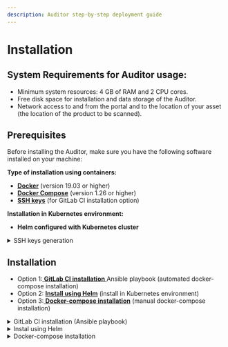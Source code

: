 ```yaml
---
description: Auditor step-by-step deployment guide
---
```


# Installation

## System Requirements for Auditor usage:

* Minimum system resources: 4 GB of RAM and 2 CPU cores.
* Free disk space for installation and data storage of the Auditor.
* Network access to and from the portal and to the location of your asset (the location of the product to be scanned).

## Prerequisites

Before installing the Auditor, make sure you have the following software installed on your machine:

**Type of installation using containers:**

* [**Docker**](https://docs.docker.com/get-docker/) (version 19.03 or higher)
* [**Docker Compose**](https://docs.docker.com/compose/install/) (version 1.26 or higher)
* [**SSH keys**](installation.md#ssh-keys) (for GitLab CI installation option)

**Installation in Kubernetes environment:**

* **Helm configured with Kubernetes cluster**

<details>

<summary>SSH keys generation</summary>

To securely connect to the Linux server, you will need to set up SSH keys.

If you don't have SSH keys already, you can generate them using the following command in your server terminal:

```bash
ssh-keygen 
```

:warning: When copying keys, make sure you copy **without spaces**.

#### Set SSH key to your Server

After generating the SSH keys, you need to copy the **public SSH key** to the Linux server. Use this command to copy the public key:

```bash
ssh-copy-id <username>@<server-ip-address>
```

Replace `<username>` with your Linux server account username, and `<server-ip-address>` with the IP address of the Linux server. You will be prompted to enter your password for authentication.

Open the file on your local machine where the **private SSH key** is stored. The private key is typically saved with a `.pem` or `.ssh` file extension.

Select and copy the contents of the private key file. Ensure you copy the key with the correct permissions and line breaks intact.

</details>

## Installation

* Option 1:[ **GitLab CI installation** ](installation.md#gitlab-ci-installation-ansible-playbook)Ansible playbook (automated docker-compose installation)
* Option 2: [**Install using Helm**](installation.md#instal-using-helm) (install in Kubernetes environment)
* Option 3:[ **Docker-compose installation**](installation.md#docker-compose-installation) (manual docker-compose installation)

<details>

<summary>GitLab CI installation (Ansible playbook)</summary>

**Step 1. Fork the Auditor Repository**

Fork the Auditor repository on GitLab. This creates a copy of the repository under your GitLab account.

**Step 2. Set the public SSH key on the host**

Establish a secure connection between the host and the repository by setting the public SSH key.

**Step 3.** [**Configure GitLab CI/CD Environment Variables**](https://docs.gitlab.com/ee/ci/variables/)

In GitLab, go to _"Settings" > "CI / CD" > "Variables"_ and configure the following environment variables:

* <mark style="color:blue;">`SSH_KEY_PRIVATE`</mark>: Set the private SSH key within the forked repository for authentication.
* <mark style="color:blue;">`ACCESS_TOKEN`</mark>: set the Access Token value that you will receive after the first run of CI Pipeline (step 9)

**Optional** environment variables:

* <mark style="color:blue;">`IMAGE_VERSION`</mark>: The script will autonomously determine the most recent version.
* <mark style="color:blue;">`DB_NAME`</mark>, <mark style="color:blue;">`DB_USER`</mark>, <mark style="color:blue;">`DB_PASS`</mark>, <mark style="color:blue;">`DB_HOST`</mark>, <mark style="color:blue;">`DB_PORT`</mark>: Required for database configuration.
*   <mark style="color:blue;">`RABBITMQ_DEFAULT_USER`</mark>, <mark style="color:blue;">`RABBITMQ_DEFAULT_PASS`</mark>, <mark style="color:blue;">`AMQP_HOST_STRING`</mark>: Message broker configuration.&#x20;

    The username and password in the RABBITMQ\_DEFAULT\_PASS and RABBITMQ\_DEFAULT\_USER variables **must be the same** as in AMQP\_HOST\_STRING.

**Step 4. Update the Hosts File**

In the repository's **`hosts`** file, specify the group name and IP address of the hosts where Auditor will be installed:

`[prod_portal]` - name of the group\
`206.189.63.52` - IP address

**Step 5. Update Variables in prod\_portal.yml**

Update the variables in the **`prod_portal.yml`** file in the\
**group\_vars** directory

```
ansible_user: root 
ansible_ssh_private_key : ~/.ssh/id_rsa
work_dir: /opt
```

<mark style="color:blue;">`ansible_user`</mark>: Specify the user Ansible should use when connecting to the server\
<mark style="color:blue;">`ansible_ssh_private_key`</mark>: Specify the path to the private SSH key for authentication\
<mark style="color:blue;">`work_dir`</mark>: The working directory on the target server where the application will be installed

**Step 6. Commit Changes**

After updating the hosts file and group\_vars/prod\_portal.yml, commit the changes to your GitLab repository

**Step 7. Run GitLab CI Pipeline**

In the GitLab CI/CD > Pipelines section, you should see the pipeline running the deploy job.

**Step 8. Monitor the Installation**

Once the pipeline is running, click on the deploy job to view the logs.\
The Ansible playbook will be executed, deploying Auditor on the specified host.\


<img src="../../.gitbook/assets/ci_deploy.jpg" alt="" data-size="original">

**Step 9. Adding an Access Token**

Now your application should be accessible on the port specified in the configuration.

After the first run, you will receive an <mark style="color:blue;">**`Access Token`**</mark>.

<img src="../../.gitbook/assets/acsess token.jpg" alt="" data-size="original">

<mark style="color:red;">Copy the value of the access token and add it in the CI/CD variables on GitLab</mark>

<mark style="color:blue;">`ACCESS_TOKEN`</mark>: your value

After adding the variable, **must to restart the service** from the command line using the command:

```
docker-compose down
docker-compose up -d
```

Save the key value in a safe place for later usage in the Auditor [settings](../../appsec-portal/auditor/auditor-settings/auditor-configurator.md)

</details>

<details>

<summary>Instal using Helm</summary>

Before using Helm, make sure that Helm is installed on your computer and that your Kubernetes cluster is configured to work with Helm

**Step 1. Add helm package**

Add the Auditor package to your server:

```
helm repo add auditor https://gitlab.com/api/v4/projects/51993931/packages/helm/stable
```

**Step 2. Set environment variables**

in the **values.yaml** file, change the default environment variables to meet your requirements:

* In the **deploymentSpec** section:

```
    global.image.tag=release_v24.05.1 
```

* In the **configMap** section:

```
  configs.configMap.database.host=your_db_host
  configs.configMap.redis.host=your_redis_host
  postgresql.auth.database=appsec
  postgresql.auth.username=appsec
  postgresql.containerPorts.postgresql=5432
  configs.configMap.database.host=your_db_host
  rabbitmq.auth.username=admin           
  rabbitmq.containerPorts.amqp=5672 
```

* In the **secrets** section:

```
  postgresql.auth.password=appsec
  rabbitmq.auth.password=admin
  redis.auth.password="11110000"
```

<mark style="color:blue;">`global.image.tag`</mark>`:` specify a particular release identifier\
<mark style="color:blue;">`postgresql.auth.database`</mark>, <mark style="color:blue;">`postgresql.auth.username`</mark>, <mark style="color:blue;">`configs.configMap.database.host`</mark>, <mark style="color:blue;">`postgresql.containerPorts.postgresql`</mark> and <mark style="color:blue;">`postgresql.auth.password`</mark> variables are required for database configuration.\
For message broker <mark style="color:blue;">`rabbitmq.auth.username`</mark>, <mark style="color:blue;">`rabbitmq.auth.password`</mark> and <mark style="color:blue;">`rabbitmq.containerPorts.amqp`</mark> need to be specified\
<mark style="color:blue;">`redis.auth.password`</mark> If the broker is hosted on a third-party server leave the variable at its default value

**Step 3. Helm install with all resources inside cluster**

In the example we use pre-installed nginx ingress controller and postgres, redis, rabbitmq from chart:

```
helm install auditor auditor/appsecauditor --set postgresql.enabled=true
  --set ingress.enabled=true --set ingress.annotations."nginx\.ingress\.kubernetes\.io\/scheme"=internet-facing
  --set ingress.annotations."nginx\.ingress\.kubernetes\.io\/target\-type"=ip
  --set ingress.ingressClassName=nginx --set ingress.host=your_own_host -n <namespace>

```

After the first login you will receive an <mark style="color:blue;">**`Access Token`**</mark>.&#x20;

<img src="../../.gitbook/assets/acsess token.jpg" alt="" data-size="original">

<mark style="color:red;">Copy and set</mark> <mark style="color:red;">as a variable token</mark> and relaunch service scanner\_worker.

```
kubectl get deployments -n <namespace>
kubectl delete deployment <scanner_runner> -n <namespace>
helm upgrade auditor auditor/appsecauditor --set postgresql.enabled=true
    --set ingress.enabled=true --set ingress.annotations."nginx\.ingress\.kubernetes\.io\/scheme"=internet-facing
    --set ingress.annotations."nginx\.ingress\.kubernetes\.io\/target\-type"=ip
    --set ingress.ingressClassName=nginx --set configs.secret.access_token=your_token --set ingress.host=your__own_host -n <namespace>

```

Save the key value in a safe place for later usage in the Auditor [settings](../../appsec-portal/auditor/auditor-settings/auditor-configurator.md)

</details>

<details>

<summary>Docker-compose installation</summary>

**Step 1: Clone the repository**

Clone the Auditor repository to your server:

```
git clone https://gitlab.com/whitespots-public/auditor.git auditor
```

**Step 2 Navigate to the root directory**

Navigate to the root directory of the Auditor project by executing the following command:

```
cd auditor
```

**Step 3: Set environment variables**

Environment variables are set by default.\
If changes are needed, create an **.env** **file** in the project's root folder.&#x20;

Example .env file:

```
IMAGE_VERSION=release_v24.05.1
DB_NAME=postgres
DB_USER=postgres
DB_PASS=postgres
DB_HOST=postgres
DB_PORT=5432
RABBITMQ_DEFAULT_USER=admin
RABBITMQ_DEFAULT_PASS=mypass
AMQP_HOST_STRING=amqp://admin:mypass@rabbitmq:5672/
DOCKER_ENCRYPTION_TOKEN=defaultvaluetobechangedorelse...
ACCESS_TOKEN=<your value>
```

* <mark style="color:blue;">`IMAGE_VERSION`</mark>the <mark style="color:red;">required</mark> variable must be specified. Specify a [specific version](../../appsec-portal/release-notes.md), e.g. release\_v24.05.1
* <mark style="color:blue;">`DB_NAME`</mark>, <mark style="color:blue;">`DB_USER`</mark>, <mark style="color:blue;">`DB_PASS`</mark>, <mark style="color:blue;">`DB_HOST`</mark>, <mark style="color:blue;">`DB_PORT`</mark> variables are required for database configuration.
* If the message broker is hosted on a third-party server, only the <mark style="color:blue;">`AMQP_HOST_STRING`</mark> must be specified. However, if the container is raised locally, all three variables, including <mark style="color:blue;">`RABBITMQ_DEFAULT_USER`</mark> and <mark style="color:blue;">`RABBITMQ_DEFAULT_PASS`</mark> need to be specified.\
  The username and password in the RABBITMQ\_DEFAULT\_PASS and RABBITMQ\_DEFAULT\_USER variables **must be the same** as in AMQP\_HOST\_STRING.
* <mark style="color:blue;">`DOCKER_ENCRYPTION_TOKEN`</mark> this variable is essential when accessing images from a private registry. If your registry requires authentication, provide the appropriate encryption token here.
* <mark style="color:blue;">ACCESS\_TOKEN</mark>: After the first run of the Auditor (step 4) you will get the value of the access token. You must to copy it and put this variable and its value in the .env file.

**Step 4. Start the Auditor**

From the terminal command line, navigate to the directory where the docker-compose.yml file is located.

Run the application by executing the following command:

```
docker-compose up -d
```

This will start all the services described in the docker-compose.yml file in the background.

After successfully running the docker-compose up -d command, your application should be accessible on the port specified in the configuration.

You will receive an <mark style="color:blue;">**`Access Token`**</mark> the first time you start. \
<mark style="color:red;">Copy it and set it in the .env file</mark> as the value of the variable <mark style="color:blue;">ACCESS\_TOKEN</mark> (step 3)

<img src="../../.gitbook/assets/acsess token.jpg" alt="" data-size="original">

After adding the variable, **must to restart the service** from the command line using the command:

```
docker-compose down
docker-compose up -d
```

Save the key value in a safe place for later usage in the Auditor [settings](../../appsec-portal/auditor/auditor-settings/auditor-configurator.md)

</details>
